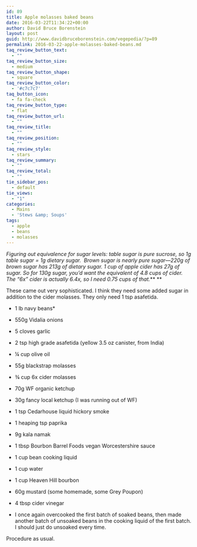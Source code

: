 ```yaml
---
id: 89
title: Apple molasses baked beans
date: 2016-03-22T11:34:22+00:00
author: David Bruce Borenstein
layout: post
guid: http://www.davidbruceborenstein.com/vegepedia/?p=89
permalink: 2016-03-22-apple-molasses-baked-beans.md
taq_review_button_text:
  - ""
taq_review_button_size:
  - medium
taq_review_button_shape:
  - square
taq_review_button_color:
  - '#c7c7c7'
taq_button_icon:
  - fa fa-check
taq_review_button_type:
  - flat
taq_review_button_url:
  - ""
taq_review_title:
  - ""
taq_review_position:
  - ""
taq_review_style:
  - stars
taq_review_summary:
  - ""
taq_review_total:
  - ""
tie_sidebar_pos:
  - default
tie_views:
  - "1"
categories:
  - Mains
  - 'Stews &amp; Soups'
tags:
  - apple
  - beans
  - molasses
---
```

<u></u>_Figuring out equivalence for sugar levels: table sugar is pure sucrose, so 1g table sugar = 1g dietary sugar.  Brown sugar is nearly pure sugar—220g of brown sugar has 213g of dietary sugar. 1 cup of apple cider has 27g of sugar. So for 130g sugar, you’d want the equivalent of 4.8 cups of cider. The “6x” cider is actually 6.4x, so I need 0.75 cups of that._** **

These came out very sophisticated. I think they need some added sugar in addition to the cider molasses. They only need 1 tsp asafetida.

  * 1 lb navy beans*
  * 550g Vidalia onions
  * 5 cloves garlic
  * 2 tsp high grade asafetida (yellow 3.5 oz canister, from India)
  * ¼ cup olive oil
  * 55g blackstrap molasses
  * ¾ cup 6x cider molasses
  * 70g WF organic ketchup
  * 30g fancy local ketchup (I was running out of WF)
  * 1 tsp Cedarhouse liquid hickory smoke
  * 1 heaping tsp paprika
  * 9g kala namak
  * 1 tbsp Bourbon Barrel Foods vegan Worcestershire sauce
  * 1 cup bean cooking liquid
  * 1 cup water
  * 1 cup Heaven Hill bourbon
  * 60g mustard (some homemade, some Grey Poupon)
  * 4 tbsp cider vinegar

* I once again overcooked the first batch of soaked beans, then made another batch of unsoaked beans in the cooking liquid of the first batch. I should just do unsoaked every time.

Procedure as usual.